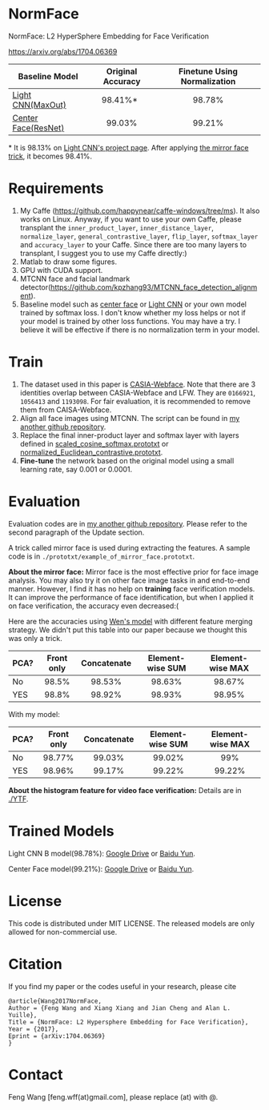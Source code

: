 # NormFace
NormFace: L2 HyperSphere Embedding for Face Verification

https://arxiv.org/abs/1704.06369

| Baseline Model      | Original Accuracy | Finetune Using Normalization |
| ------------------- |:-----------------:|:----------------------------:|
| [Light CNN(MaxOut)](https://github.com/AlfredXiangWu/face_verification_experiment)   | 98.41%\*          |98.78%                        |
| [Center Face(ResNet)](https://github.com/ydwen/caffe-face) | 99.03%            |99.21%                        |

\* It is 98.13% on [Light CNN's project page](https://github.com/AlfredXiangWu/face_verification_experiment). After applying [the mirror face trick](./prototxt/example_of_mirror_face.prototxt), it becomes 98.41%.

# Requirements

1. My Caffe (https://github.com/happynear/caffe-windows/tree/ms). It also works on Linux. Anyway, if you want to use your own Caffe, please transplant the `inner_product_layer`, `inner_distance_layer`, `normalize_layer`, `general_contrastive_layer`, `flip_layer`, `softmax_layer` and `accuracy_layer` to your Caffe. Since there are too many layers to transplant, I suggest you to use my Caffe directly:)
2. Matlab to draw some figures.
3. GPU with CUDA support.
4. MTCNN face and facial landmark detector(https://github.com/kpzhang93/MTCNN_face_detection_alignment).
5. Baseline model such as [center face](https://github.com/ydwen/caffe-face) or [Light CNN](https://github.com/AlfredXiangWu/face_verification_experiment) or your own model trained by softmax loss. I don't know whether my loss helps or not if your model is trained by other loss functions. You may have a try. I believe it will be effective if there is no normalization term in your model.

# Train

1. The dataset used in this paper is [CASIA-Webface](http://www.cbsr.ia.ac.cn/english/CASIA-WebFace-Database.html). Note that there are 3 identities overlap between CASIA-Webface and LFW. They are `0166921`, `1056413` and `1193098`. For fair evaluation, it is recommended to remove them from CAISA-Webface. 
2. Align all face images using MTCNN. The script can be found in [my another github repository](https://github.com/happynear/FaceVerification/blob/master/dataset/general_align.m).
3. Replace the final inner-product layer and softmax layer with layers defined in [scaled_cosine_softmax.prototxt](./prototxt/scaled_cosine_softmax.prototxt) or [normalized_Euclidean_contrastive.prototxt](./prototxt/normalized_Euclidean_contrastive.prototxt).
4. **Fine-tune** the network based on the original model using a small learning rate, say 0.001 or 0.0001.

# Evaluation

Evaluation codes are in [my another github repository](https://github.com/happynear/FaceVerification). Please refer to the second paragraph of the Update section. 

A trick called mirror face is used during extracting the features. A sample code is in `./prototxt/example_of_mirror_face.prototxt`.

**About the mirror face:** Mirror face is the most effective prior for face image analysis. You may also try it on other face image tasks in and end-to-end manner. However, I find it has no help on **training** face verification models. It can improve the performance of face identification, but when I applied it on face verification, the accuracy even decreased:(

Here are the accuracies using [Wen's model](https://github.com/ydwen/caffe-face) with different feature merging strategy. We didn't put this table into our paper because we thought this was only a trick.

| PCA? | Front only  | Concatenate | Element-wise SUM | Element-wise MAX |
| ---- |:-----------:|:-----------:|:----------------:|:----------------:|
| No   | 98.5%       |98.53%       |98.63%            |98.67%            |
| YES  | 98.8%       |98.92%       |98.93%            |98.95%            |

With my model:

| PCA? | Front only  | Concatenate | Element-wise SUM | Element-wise MAX |
| ---- |:-----------:|:-----------:|:----------------:|:----------------:|
| No   | 98.77%      |99.03%       |99.02%            |99%               |
| YES  | 98.96%      |99.17%       |99.22%            |99.22%            |

**About the histogram feature for video face verification:** Details are in [./YTF](https://github.com/happynear/NormFace/tree/master/YTF).

# Trained Models

Light CNN B model(98.78%): [Google Drive](https://drive.google.com/open?id=0B0OhXbSTAU1HT3I5V3ZLd0JDaW8) or [Baidu Yun](https://pan.baidu.com/s/1gfklrrl).

Center Face model(99.21%): [Google Drive](https://drive.google.com/open?id=0B0OhXbSTAU1HM2NWcWFiN2lvbTg) or [Baidu Yun](https://pan.baidu.com/s/1i4Q4vD7).

# License

This code is distributed under MIT LICENSE. The released models are only allowed for non-commercial use.

# Citation

If you find my paper or the codes useful in your research, please cite
```
@article{Wang2017NormFace,
Author = {Feng Wang and Xiang Xiang and Jian Cheng and Alan L. Yuille},
Title = {NormFace: L2 Hypersphere Embedding for Face Verification},
Year = {2017},
Eprint = {arXiv:1704.06369}
}
```

# Contact

Feng Wang [feng.wff(at)gmail.com], please replace (at) with @.
